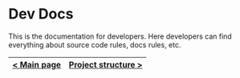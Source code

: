 # Dev Docs
This is the documentation for developers.
Here developers can find everything about source code rules, docs rules, etc.

| [< Main page](https://github.com/hazer-hazer/Jacy) | [Project structure >](project_structure.md) |
| - | - |
